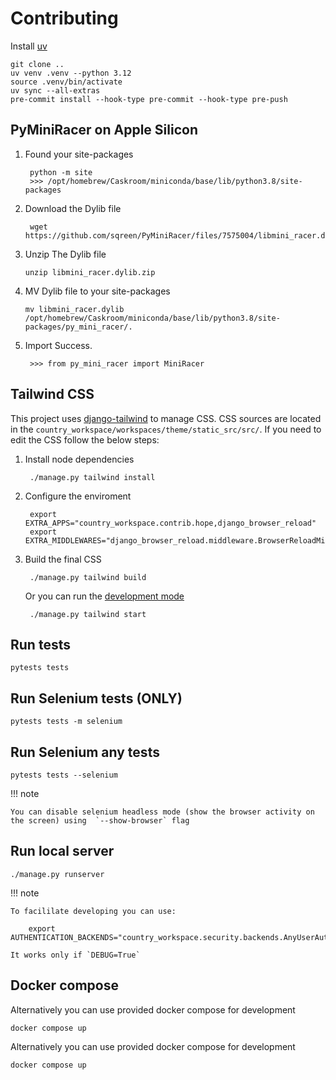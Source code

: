 # Contributing


Install [uv](https://docs.astral.sh/uv/)


    git clone ..
    uv venv .venv --python 3.12
    source .venv/bin/activate
    uv sync --all-extras
    pre-commit install --hook-type pre-commit --hook-type pre-push

## PyMiniRacer on Apple Silicon

1. Found your site-packages

        python -m site
        >>> /opt/homebrew/Caskroom/miniconda/base/lib/python3.8/site-packages

1. Download the Dylib file

        wget https://github.com/sqreen/PyMiniRacer/files/7575004/libmini_racer.dylib.zip

1. Unzip The Dylib file
       
       unzip libmini_racer.dylib.zip
 
1. MV Dylib file to your site-packages

       mv libmini_racer.dylib /opt/homebrew/Caskroom/miniconda/base/lib/python3.8/site-packages/py_mini_racer/.

1. Import Success.
    
        >>> from py_mini_racer import MiniRacer



## Tailwind CSS

This project uses [django-tailwind](https://django-tailwind.readthedocs.io/en/latest/installation.html) to manage
CSS. CSS sources are located in the `country_workspace/workspaces/theme/static_src/src/`.
If you need to edit the CSS follow the below steps:

1. Install node dependencies
    
        ./manage.py tailwind install

1. Configure the enviroment
        
        export EXTRA_APPS="country_workspace.contrib.hope,django_browser_reload"
        export EXTRA_MIDDLEWARES="django_browser_reload.middleware.BrowserReloadMiddleware,"

1. Build the final CSS

        ./manage.py tailwind build

    Or you can run the [development mode](https://django-tailwind.readthedocs.io/en/latest/usage.html#running-in-development-mode)

        ./manage.py tailwind start



## Run tests

    pytests tests

## Run Selenium tests (ONLY)

    pytests tests -m selenium


## Run Selenium any tests

    pytests tests --selenium


!!! note

    You can disable selenium headless mode (show the browser activity on the screen) using  `--show-browser` flag




## Run local server


    ./manage.py runserver


!!! note

    To facililate developing you can use:

        export AUTHENTICATION_BACKENDS="country_workspace.security.backends.AnyUserAuthBackend"

    It works only if `DEBUG=True`



## Docker compose

Alternatively you can use provided docker compose for development

    docker compose up

Alternatively you can use provided docker compose for development

    docker compose up
